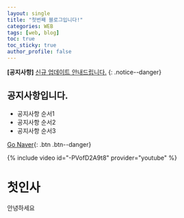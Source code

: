 ```yaml
---
layout: single
title: "첫번째 블로그입니다!"
categories: WEB
tags: [web, blog]
toc: true
toc_sticky: true
author_profile: false
---
```

**[공지사항]** [신규 업데이트 안내드립니다.](https://www.naver.com)
{: .notice--danger}

<div class="notice--success">
  <h2>공지사항입니다.</h2>
  <ul>
    <li>공지사항 순서1 </li>
    <li>공지사항 순서2 </li>
    <li>공지사항 순서3 </li>
  </ul>
</div>

[Go Naver](https://www.naver.com){: .btn .btn--danger}

{% include video id="-PVofD2A9t8" provider="youtube" %}
# 첫인사
안녕하세요
